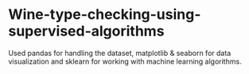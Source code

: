 # Wine-type-checking-using-supervised-algorithms
Used pandas for handling the dataset, matplotlib &amp; seaborn for data visualization and sklearn for working with machine learning algorithms.
